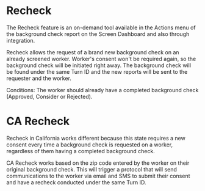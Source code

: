 # Recheck
The Recheck feature is an on-demand tool available in the Actions menu of the background check report on the Screen Dashboard and also through integration.

Recheck allows the request of a brand new background check on an already screened worker. Worker's consent won't be required again, so the background check will be initiated right away. The background check will be found under the same Turn ID and the new reports will be sent to the requester and the worker.

Conditions: The worker should already have a completed background check (Approved, Consider or Rejected).     


# CA Recheck
Recheck in California works different because this state requires a new consent every time a background check is requested on a worker, regardless of them having a completed background check.

CA Recheck works based on the zip code entered by the worker on their original background check. This will trigger a protocol that will send communications to the worker via email and SMS to submit their consent and have a recheck conducted under the same Turn ID.
